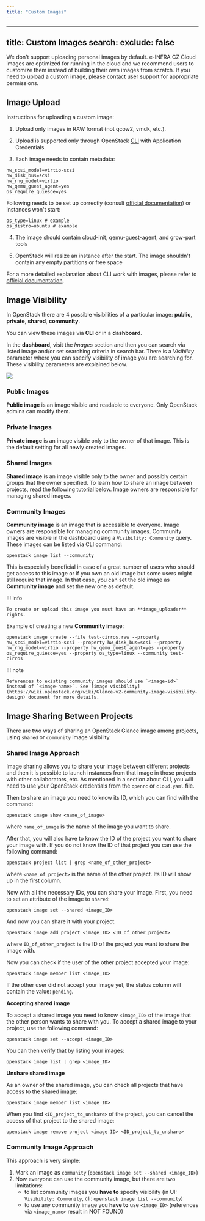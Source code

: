 ```yaml
---
title: "Custom Images"
---
```

---

title: Custom Images
search:
  exclude: false
---
We don't support uploading personal images by default.
e-INFRA CZ Cloud images are optimized for running in the cloud and we recommend users to customize them instead of building their own images from scratch. If you need to upload a custom image, please contact user support for appropriate permissions.

## Image Upload

Instructions for uploading a custom image:

1. Upload only images in RAW format (not qcow2, vmdk, etc.).

2. Upload is supported only through OpenStack [CLI](../how-to-guides/obtaining-api-key.md) with Application Credentials.

3. Each image needs to contain metadata:

```
hw_scsi_model=virtio-scsi
hw_disk_bus=scsi
hw_rng_model=virtio
hw_qemu_guest_agent=yes
os_require_quiesce=yes
```

Following needs to be set up correctly (consult [official documentation](https://docs.openstack.org/glance/train/admin/useful-image-properties.html#image-property-keys-and-values)) or instances won't start:

```
os_type=linux # example
os_distro=ubuntu # example
```

4. The image should contain cloud-init, qemu-guest-agent, and grow-part tools

5. OpenStack will resize an instance after the start. The image shouldn't contain any empty partitions or free space

For a more detailed explanation about CLI work with images, please refer to [official documentation](https://docs.openstack.org/python-openstackclient/pike/cli/command-objects/image.html).

## Image Visibility

In OpenStack there are 4 possible visibilities of a particular image: **public**, **private**, **shared**, **community**.

You can view these images via **CLI** or in a **dashboard**.

In the **dashboard**, visit the *Images* section and then you can search via listed image and/or set searching criteria in search bar. There is a *Visibility* parameter where you can specify visibility of image you are searching for. These visibility parameters are explained below.

![](/img/openstack/image_visibility.png)

### Public Images

**Public image** is an image visible and readable to everyone. Only OpenStack admins can modify them.

### Private Images

**Private image** is an image visible only to the owner of that image. This is the default setting for all newly created images.

### Shared Images

**Shared image** is an image visible only to the owner and possibly certain groups that the owner specified. To learn how to share an image between projects, read the following [tutorial](#image-sharing-between-projects) below. Image owners are responsible for managing shared images.

### Community Images

**Community image** is an image that is accessible to everyone. Image owners are responsible for managing community images.
Community images are visible in the dashboard using a `Visibility: Community` query. These images can be listed via CLI command:

```
openstack image list --community
```

This is especially beneficial in case of a great number of users who should get access to this image or if you own an old image but some users might still require that image. In that case, you can set the old image as **Community image** and set the new one as default.

!!! info

    To create or upload this image you must have an **image_uploader** rights.


Example of creating a new **Community image**:

```
openstack image create --file test-cirros.raw --property hw_scsi_model=virtio-scsi --property hw_disk_bus=scsi --property hw_rng_model=virtio --property hw_qemu_guest_agent=yes --property os_require_quiesce=yes --property os_type=linux --community test-cirros
```

!!! note

    References to existing community images should use `<image-id>` instead of `<image-name>`. See [image visibility](https://wiki.openstack.org/wiki/Glance-v2-community-image-visibility-design) document for more details.


## Image Sharing Between Projects

There are two ways of sharing an OpenStack Glance image among projects, using `shared` or `community` image visibility.

### Shared Image Approach

Image sharing allows you to share your image between different projects and then it is possible to launch instances from that image in those projects with other collaborators, etc. As mentioned in a section about CLI, you will need to use your OpenStack credentials from the `openrc` or `cloud.yaml` file.

Then to share an image you need to know its ID, which you can find with the command:

```
openstack image show <name_of_image>
```

where `name_of_image` is the name of the image you want to share.

After that, you will also have to know the ID of the project you want to share your image with. If you do not know the ID of that project you can use the following command:

```
openstack project list | grep <name_of_other_project>
```

where `<name_of_project>` is the name of the other project. Its ID will show up in the first column.

Now with all the necessary IDs, you can share your image. First, you need to set an attribute of the image to `shared`:

```
openstack image set --shared <image_ID>
```

And now you can share it with your project:

```
openstack image add project <image_ID> <ID_of_other_project>
```

where `ID_of_other_project` is the ID of the project you want to share the image with.

Now you can check if the user of the other project accepted your image:

```
openstack image member list <image_ID>
```

If the other user did not accept your image yet, the status column will contain the value: `pending`.

**Accepting shared image**

To accept a shared image you need to know `<image_ID>` of the image that the other person wants to share with you. To accept a shared image to your project, use the following command:

```
openstack image set --accept <image_ID>
```

You can then verify that by listing your images:

```
openstack image list | grep <image_ID>
```

**Unshare shared image**

As an owner of the shared image, you can check all projects that have access to the shared image:

```
openstack image member list <image_ID>
```

When you find `<ID_project_to_unshare>` of the project, you can cancel the access of that project to the shared image:

```
openstack image remove project <image ID> <ID_project_to_unshare>
```

### Community Image Approach

This approach is very simple:

 1. Mark an image as `community` (`openstack image set --shared <image_ID>`)
 1. Now everyone can use the community image, but there are two limitations:
    * to list community images you **have to** specify visibility (in UI: `Visibility: Community`, cli: `openstack image list --community`)
    * to use any community image you **have to** use `<image_ID>` (references via `<image_name>` result in NOT FOUND)
